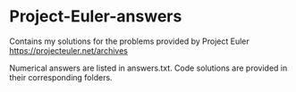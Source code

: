 # Project-Euler-answers
Contains my solutions for the problems provided by Project Euler
https://projecteuler.net/archives

Numerical answers are listed in answers.txt.
Code solutions are provided in their corresponding folders.
